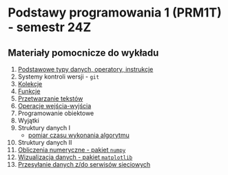 # Podstawy programowania 1 (PRM1T) - semestr 24Z
## Materiały pomocnicze do wykładu

1. [Podstawowe typy danych, operatory, instrukcje](01-typy_danych_operatory_instrukcje.ipynb)
1. Systemy kontroli wersji - `git`
1. [Kolekcje](03-kolekcje.ipynb)
1. [Funkcje](04-funkcje.ipynb)
1. [Przetwarzanie tekstów](05-string.ipynb)
1. [Operacje wejścia-wyjścia](06-we_wy.ipynb)
1. Programowanie obiektowe
1. Wyjątki
1. Struktury danych I
   * [pomiar czasu wykonania algorytmu](10.2-pomiar_czasu.ipynb)
1. Struktury danych II
1. [Obliczenia numeryczne - pakiet `numpy`](12-numpy.ipynb)
1. [Wizualizacja danych - pakiet `matplotlib`](13-matplotlib.ipynb)
1. [Przesyłanie danych z/do serwisów sieciowych](14-siec.ipynb)
